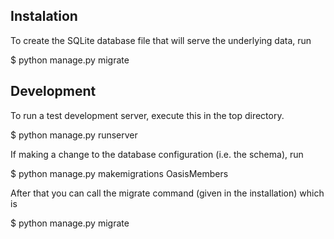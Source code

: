 ## Instalation

To create the SQLite database file that will serve the underlying data, run

  $ python manage.py migrate


## Development

To run a test development server, execute this in the top directory.

  $ python manage.py runserver

If making a change to the database configuration (i.e. the schema), run

  $ python manage.py makemigrations OasisMembers

After that you can call the migrate command (given in the installation)
which is

  $ python manage.py migrate
